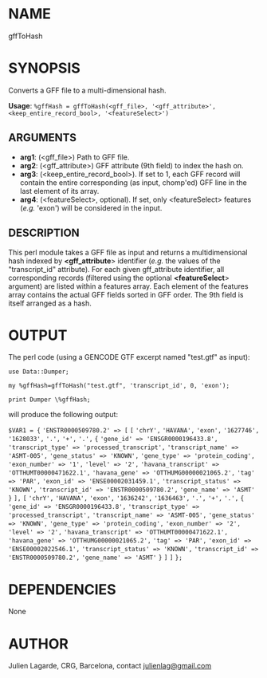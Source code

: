 # NAME

gffToHash

# SYNOPSIS

Converts a GFF file to a multi-dimensional hash.

**Usage**: `%gffHash = gffToHash(<gff_file>, '<gff_attribute>', <keep_entire_record_bool>, '<featureSelect>')`

## ARGUMENTS

- **arg1**: (&lt;gff\_file>) Path to GFF file.
- **arg2**: (&lt;gff\_attribute>) GFF attribute (9th field) to index the hash on.
- **arg3**: (&lt;keep\_entire\_record\_bool>). If set to 1, each GFF record will contain the entire corresponding (as input, chomp'ed) GFF line in the last element of its array.
- **arg4**: (&lt;featureSelect>, optional). If set, only &lt;featureSelect> features (_e.g._ 'exon') will be considered in the input.

## DESCRIPTION

This perl module takes a GFF file as input and returns a multidimensional hash indexed by **&lt;gff\_attribute**> identifier (_e.g._ the values of the "transcript\_id" attribute). For each given gff\_attribute identifier, all corresponding records (filtered using the optional **&lt;featureSelect**> argument) are listed within a features array. Each element of the features array contains the actual GFF fields sorted in GFF order. The 9th field is itself arranged as a hash.

# OUTPUT

The perl code (using a GENCODE GTF excerpt named "test.gtf" as input):

`use Data::Dumper;`

`my %gffHash=gffToHash("test.gtf", 'transcript_id', 0, 'exon');`

`print Dumper \%gffHash;`

will produce the following output:

`$VAR1 = {`
`'ENSTR0000509780.2' => [`
`[`
`'chrY',`
`'HAVANA',`
`'exon',`
`'1627746',`
`'1628033',`
`'.',`
`'+',`
`'.',`
`{`
`'gene_id' => 'ENSGR0000196433.8',`
`'transcript_type' => 'processed_transcript',`
`'transcript_name' => 'ASMT-005',`
`'gene_status' => 'KNOWN',`
`'gene_type' => 'protein_coding',`
`'exon_number' => '1',`
`'level' => '2',`
`'havana_transcript' => 'OTTHUMT00000471622.1',`
`'havana_gene' => 'OTTHUMG00000021065.2',`
`'tag' => 'PAR',`
`'exon_id' => 'ENSE00002031459.1',`
`'transcript_status' => 'KNOWN',`
`'transcript_id' => 'ENSTR0000509780.2',`
`'gene_name' => 'ASMT'`
`}`
`],`
`[`
`'chrY',`
`'HAVANA',`
`'exon',`
`'1636242',`
`'1636463',`
`'.',`
`'+',`
`'.',`
`{`
`'gene_id' => 'ENSGR0000196433.8',`
`'transcript_type' => 'processed_transcript',`
`'transcript_name' => 'ASMT-005',`
`'gene_status' => 'KNOWN',`
`'gene_type' => 'protein_coding',`
`'exon_number' => '2',`
`'level' => '2',`
`'havana_transcript' => 'OTTHUMT00000471622.1',`
`'havana_gene' => 'OTTHUMG00000021065.2',`
`'tag' => 'PAR',`
`'exon_id' => 'ENSE00002022546.1',`
`'transcript_status' => 'KNOWN',`
`'transcript_id' => 'ENSTR0000509780.2',`
`'gene_name' => 'ASMT'`
`}`
`]`
`]`
`};`

# DEPENDENCIES

None

# AUTHOR

Julien Lagarde, CRG, Barcelona, contact julienlag@gmail.com
